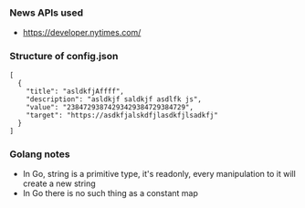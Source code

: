 ### News APIs used

* https://developer.nytimes.com/


### Structure of config.json

```
[
  {
    "title": "asldkfjAffff",
    "description": "asldkjf saldkjf asdlfk js",
    "value": "23847293874293429384729384729",
    "target": "https://asdkfjalskdfjlasdkfjlsadkfj"
  }
]
```

### Golang notes

* In Go, string is a primitive type, it's readonly, every manipulation to it will create a new string
* In Go there is no such thing as a constant map